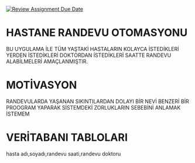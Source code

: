 [![Review Assignment Due Date](https://classroom.github.com/assets/deadline-readme-button-24ddc0f5d75046c5622901739e7c5dd533143b0c8e959d652212380cedb1ea36.svg)](https://classroom.github.com/a/uelKf0-p)
# HASTANE RANDEVU OTOMASYONU
BU UYGULAMA İLE TÜM YAŞTAKİ HASTALARIN KOLAYCA İSTEDİKLERİ YERDEN İSTEDİKLERİ DOKTORDAN İSTEDİKLERİ SAATTE RANDEVU ALABİLMELERİ AMAÇLANMIŞTIR.

# MOTİVASYON
RANDEVULARDA YAŞANAN SIKINTILARDAN DOLAYI BİR NEVİ BENZERİ BİR PROOGRAM YAPARAK SİSTEMDEKİ ZORLUKLARIN SEBEBİNİ ANLAMAK İSTEMEM

# VERİTABANI TABLOLARI
hasta adı,soyadı,randevu saati,randevu doktoru
